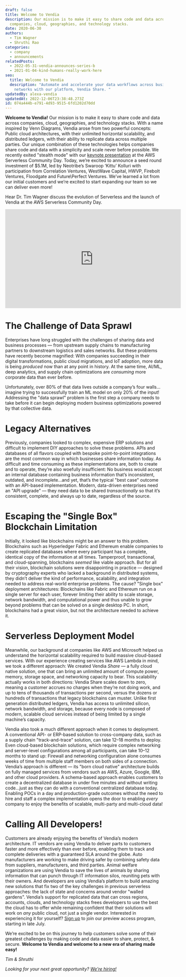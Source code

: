 ```yaml
---
draft: false
title: Welcome to Vendia
description: Our mission is to make it easy to share code and data across
  companies, cloud, geographies, and technology stacks.
date: 2020-06-30
authors:
  - Tim Wagner
  - Shruthi Rao
categories:
  - company
  - announcements
relatedPosts:
  - 2022-05-31-vendia-announces-series-b
  - 2021-01-04-kind-humans-really-work-here
seo:
  title: Welcome to Vendia
  description: "Automate and accelerate your data workflows across business
    networks with our platform, Vendia Share. "
updatedBy: alexa-vendia
updatedAt: 2022-12-06T23:38:48.273Z
id: 074a444b-e791-4d93-9515-6fd1202d70dd
---
```


**Welcome to Vendia!** Our mission is to make it easy to share code and data across companies, cloud, geographies, and technology stacks. With a name inspired by Venn Diagrams, Vendia arose from two powerful concepts: Public cloud architectures, with their unlimited horizontal scalability, and distributed ledgers, with their ability to replicate data across multiple parties. Our unique combination of these technologies helps companies share code and data with a simplicity and scale never before possible. We recently exited "stealth mode" with our [keynote presentation](https://youtu.be/A1bL4pHuivU) at the AWS Serverless Community Day. Today, we’re excited to announce a seed round investment of $5.1M, led by Neotribe’s Swaroop ‘Kittu’ Kolluri with participation from Correlation Ventures, WestWave Capital, HWVP, Firebolt Ventures, Floodgate and Future\\Perfect Ventures. We’ve learned a lot from our initial customers and we’re excited to start expanding our team so we can deliver even more!


Hear Dr. Tim Wagner discuss the evolution of Serverless and the launch of Vendia at the AWS Serverless Community Day.

<iframe width="560" height="315" src="https://www.youtube.com/embed/6x6SHpkKbuo" frameBorder="0" allow="accelerometer; autoplay; clipboard-write; encrypted-media; gyroscope; picture-in-picture" allowFullScreen></iframe>


The Challenge of Data Sprawl
============================

Enterprises have long struggled with the challenges of sharing data and business processes — from upstream supply chains to manufacturing partners to downstream logistics and sales networks. But these problems have recently become magnified: With companies succeeding in their digital transformations, public cloud migrations, and IoT adoption, more data is being _produced_ now than at any point in history. At the same time, AI/ML, deep analytics, and supply chain optimizations are _consuming_ more corporate data than ever before.

Unfortunately, over 80% of that data lives outside a company’s four walls…imagine trying to successfully train an ML model on only 20% of the input! Addressing the "data sprawl" problem is the first step a company needs to take before it can begin deploying modern business optimizations powered by that collective data.

Legacy Alternatives
===================

Previously, companies looked to complex, expensive ERP solutions and difficult to implement DIY approaches to solve these problems. APIs and databases of all flavors coupled with bespoke point-to-point integrations are the most common way in which businesses share information today. As difficult and time consuming as these implementations are, both to create and to operate, they’re also woefully insufficient: No business would accept an internal database containing business information that’s inconsistent, outdated, and incomplete…and yet, that’s the typical "best case" outcome with an API-based implementation. Modern, data-driven enterprises need an "API upgrade" — they need data to be shared _transactionally_ so that it’s consistent, complete, and always up to date, regardless of the source.

Escaping the "Single Box" Blockchain Limitation
===============================================

Initially, it looked like blockchains might be an answer to this problem. Blockchains such as Hyperledger Fabric and Ethereum enable companies to create replicated databases where every participant has a complete, identical copy of the information at all times. Tamperproof, transactional, and cloud-spanning, blockchains _seemed_ like viable approach. But for all their vision, blockchain solutions were disappointing in practice — designed by cryptography experts who lacked a background in distributed systems, they didn’t deliver the kind of performance, scalability, and integration needed to address real-world enterprise problems. The cause? "Single box" deployment architectures: Blockchains like Fabric and Ethereum run on a single server for each user, forever limiting their ability to scale storage, network bandwidth, and computational power and thus unable to grow beyond problems that can be solved on a single desktop PC. In short, blockchains had a great vision, but not the architecture needed to achieve it.

Serverless Deployment Model
===========================

Meanwhile, our background at companies like AWS and Microsoft helped us understand the horizontal scalability required to build massive cloud-based services. With our experience creating services like AWS Lambda in mind, we took a different approach: We created Vendia _Share_ — a fully cloud native solution, one that can bring an unlimited amount of compute power, memory, storage space, and networking capacity to bear. This scalability actually works in both directions: Vendia Share scales down to zero, meaning a customer accrues no charges when they’re not doing work, and up to tens of thousands of transactions per second, versus the dozens or hundreds of transactions that legacy blockchains can muster. Unlike first generation distributed ledgers, Vendia has access to unlimited silicon, network bandwidth, and storage, because every node is composed of modern, scalable cloud services instead of being limited by a single machine’s capacity.

Vendia also took a much different approach when it comes to deployment. A conventional API- or ERP-based solution to cross-company data, such as a supply chain "track-and-trace" solution, can take 12–18 months to deploy. Even cloud-based blockchain solutions, which require complex networking and server-level configurations among all participants, can take 10–12 months to stand up: Firewall and networking configuration alone consumes weeks of time from multiple staff members on both sides of a connection. Vendia’s approach is different — its "born cloud native" architecture builds on fully managed services from vendors such as AWS, Azure, Google, IBM, and other cloud providers. A schema-based approach enables customers to create a decentralized database in under five minutes and without writing code…just as they can do with a conventional centralized database today. Enabling POCs in a day and production-grade outcomes without the need to hire and staff a complex implementation opens the door to enabling _every_ company to enjoy the benefits of scalable, multi-party and multi-cloud data!

Calling All Developers!
=======================

Customers are already enjoying the benefits of Vendia’s modern architecture. IT vendors are using Vendia to deliver parts to customers faster and more effectively than ever before, enabling them to track and complete deliveries with a guaranteed SLA around the globe. Auto manufacturers are working to make driving safer by combining safety data from suppliers, manufacturers, and third parties. Animal welfare organizations are using Vendia to save the lives of animals by sharing information that can punch through IT information silos, reuniting pets with their owners. And developers are using Vendia’s platform to build amazing new solutions that fix two of the key challenges in previous serverless approaches: the lack of state and concerns around vendor "walled gardens". Vendia’s support for replicated data that can cross regions, accounts, clouds, and technology stacks frees developers to use the best the cloud has to offer while remaining confident that their solutions will work on _any_ public cloud, not just a single vendor. Interested in experiencing it for yourself? [Sign up](https://vendia.com/sign-up) to join our preview access program, starting in late July.

We’re excited to be on this journey to help customers solve some of their greatest challenges by making code and data easier to share, protect, & secure. **Welcome to Vendia and welcome to a new era of sharing made easy!**

_Tim & Shruthi_

_Looking for your next great opportunity?_ [_We’re hiring!_](http://jobs.vendia.net)